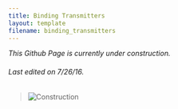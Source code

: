 ```yaml
---
title: Binding Transmitters
layout: template
filename: binding_transmitters
---
```


*This Github Page is currently under construction.*

###### *Last edited on 7/26/16.*

> ![Construction](http://thumbnails.billiondigital.com/482/945482/824100_small_checkboard.jpg)
